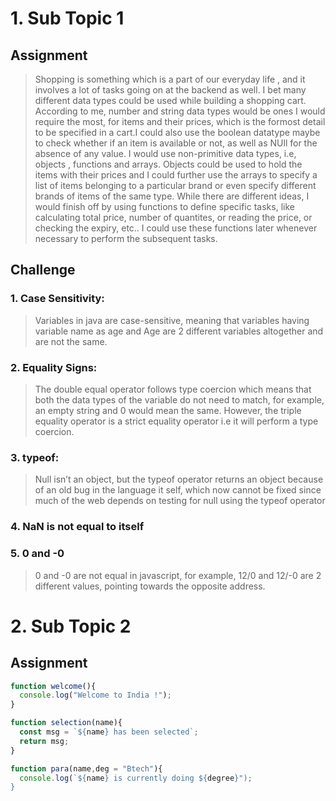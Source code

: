# 1. Sub Topic 1
## Assignment

> Shopping is something which is a part of our everyday life , and it involves a lot of tasks going on at the backend as well. I bet many different data types could be used while building a shopping cart. According to me, number and string data types would be ones I would require the most, for items and their prices, which is the formost detail to be specified in a cart.I could also use the boolean datatype maybe to check whether if an item is available or not, as well as NUll for the absence of any value. I would use non-primitive data types, i.e, objects , functions and arrays. Objects could be used to hold the items with their prices and I could further use the arrays to specify a list of items belonging to a particular brand or even specify different brands of items of the same type. While there are different ideas, I would finish off by using functions to define specific tasks, like calculating total price, number of quantites, or reading the price, or checking the expiry, etc.. I could use these functions later whenever necessary to perform the subsequent tasks.
 
## Challenge

### 1. Case Sensitivity:

> Variables in java are case-sensitive, meaning that variables having variable name as age and Age are 2 different variables altogether and are not the same.

### 2. Equality Signs:

> The double equal operator follows type coercion which means that both the data types of the variable do not need to match, for example, an empty string and 0 would mean the same. However, the triple equality operator is a strict equality operator i.e it will perform a type coercion.

### 3. typeof:

> Null isn’t an object, but the typeof operator returns an object because of an old bug in the language it self, which now cannot be fixed since much of the web depends on testing for null using the typeof operator

### 4. NaN is not equal to itself

### 5. 0 and -0

> 0 and -0 are not equal in javascript, for example, 12/0 and 12/-0 are 2 different values, pointing towards the opposite address.

# 2. Sub Topic 2
## Assignment

```javascript 
function welcome(){
  console.log("Welcome to India !");
}

function selection(name){
  const msg = `${name} has been selected`;
  return msg;
}

function para(name,deg = "Btech"){
  console.log(`${name} is currently doing ${degree}");
}

```

